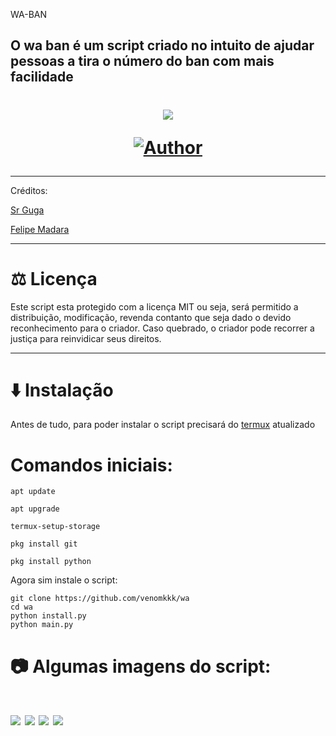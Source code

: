 WA-BAN

O wa ban é um script criado no intuito de ajudar pessoas a tira o número do ban com mais facilidade
----

<h1 align="center">
    <p>
        <img src= "https://telegra.ph/file/555ce47e0c064d7c6f5bf.jpg">
    </p>
    <p>
        <a href="https://github.com/venomkkk"><img title="Author"    src="https://img.shields.io/badge/Author-Sr Guga-purple.svg?style=for-the-badge&logo=github"></a>
    </p>
</h1>

---
 Créditos:

[Sr Guga](wa.me/557598205795)

[Felipe Madara](wa.me/557598503624)

---

# ⚖️ Licença

Este script esta protegido com a licença MIT ou seja, será permitido a distribuição, modificação, revenda contanto que seja dado o devido reconhecimento para o criador. Caso quebrado, o criador pode recorrer a justiça para reinvidicar seus direitos.

---

# ⬇️ Instalação

Antes de tudo, para poder instalar o script precisará do [termux](https://f-droid.org/repo/com.termux_118.apk) atualizado
# Comandos iniciais:
```
apt update
```
```
apt upgrade
```
```
termux-setup-storage
```
```
pkg install git
```
```
pkg install python
```
 Agora sim instale o script:
```
git clone https://github.com/venomkkk/wa
cd wa
python install.py
python main.py
```
# 📷 Algumas imagens do script:
<h1>
        <img src= "https://telegra.ph/file/ea6fa940f9b50c966b571.jpg">
        <img src= "https://telegra.ph/file/3afafaf003ccc66fe81ef.jpg">
        <img src= "https://telegra.ph/file/be4e6bfc78af469d6257b.jpg">
        <img src= "https://telegra.ph/file/f5fac9791ef3b09b506dd.jpg">
</h1>
